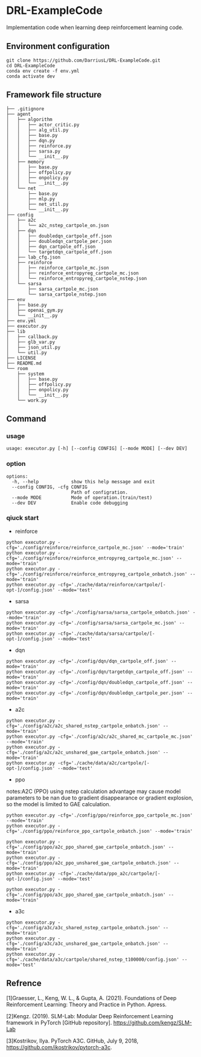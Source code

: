# DRL-ExampleCode

Implementation code when learning deep reinforcement learning code.

## Environment configuration

```shell
git clone https://github.com/DarriusL/DRL-ExampleCode.git
cd DRL-ExampleCode
conda env create -f env.yml
conda activate dev
```





## Framework file structure

```
├── .gitignore
├── agent
│	├── algorithm
│	│	├── actor_critic.py
│	│	├── alg_util.py
│	│	├── base.py
│	│	├── dqn.py
│	│	├── reinforce.py
│	│	├── sarsa.py
│	│	└── __init__.py
│	├── memory
│	│	├── base.py
│	│	├── offpolicy.py
│	│	├── onpolicy.py
│	│	└── __init__.py
│	└── net
│		├── base.py
│		├── mlp.py
│		├── net_util.py
│		└── __init__.py
├── config
│	├── a2c
│	│	└── a2c_nstep_cartpole_on.json
│	├── dqn
│	│	├── doubledqn_cartpole_off.json
│	│	├── doubledqn_cartpole_per.json
│	│	├── dqn_cartpole_off.json
│	│	└── targetdqn_cartpole_off.json
│	├── lab_cfg.json
│	├── reinforce
│	│	├── reinforce_cartpole_mc.json
│	│	├── reinforce_entropyreg_cartpole_mc.json
│	│	└── reinforce_entropyreg_cartpole_nstep.json
│	└── sarsa
│		├── sarsa_cartpole_mc.json
│		└── sarsa_cartpole_nstep.json
├── env
│	├── base.py
│	├── openai_gym.py
│	└── __init__.py
├── env.yml
├── executor.py
├── lib
│	├── callback.py
│	├── glb_var.py
│	├── json_util.py
│	└── util.py
├── LICENSE
├── README.md
└── room
	├── system
	│	├── base.py
	│	├── offpolicy.py
	│	├── onpolicy.py
	│	└── __init__.py
	└── work.py

```





## Command

### usage

```shell
usage: executor.py [-h] [--config CONFIG] [--mode MODE] [--dev DEV]
```

### option

```shell
options:
  -h, --help            show this help message and exit
  --config CONFIG, -cfg CONFIG
                        Path of configration.
  --mode MODE           Mode of operation.(train/test)
  --dev DEV             Enable code debugging
```



### qiuck start

- reinforce


```shell
python executor.py -cfg='./config/reinforce/reinforce_cartpole_mc.json' --mode='train'
python executor.py -cfg='./config/reinforce/reinforce_entropyreg_cartpole_mc.json' --mode='train'
python executor.py -cfg='./config/reinforce/reinforce_entropyreg_cartpole_onbatch.json' --mode='train'
python executor.py -cfg='./cache/data/reinforce/cartpole/[-opt-]/config.json' --mode='test'
```

- sarsa


```shell
python executor.py -cfg='./config/sarsa/sarsa_cartpole_onbatch.json' --mode='train'
python executor.py -cfg='./config/sarsa/sarsa_cartpole_mc.json' --mode='train'
python executor.py -cfg='./cache/data/sarsa/cartpole/[-opt-]/config.json' --mode='test'
```

- dqn


```shell
python executor.py -cfg='./config/dqn/dqn_cartpole_off.json' --mode='train'
python executor.py -cfg='./config/dqn/targetdqn_cartpole_off.json' --mode='train'
python executor.py -cfg='./config/dqn/doubledqn_cartpole_off.json' --mode='train'
python executor.py -cfg='./config/dqn/doubledqn_cartpole_per.json' --mode='train'
```

- a2c


```shell
python executor.py -cfg='./config/a2c/a2c_shared_nstep_cartpole_onbatch.json' --mode='train'
python executor.py -cfg='./config/a2c/a2c_shared_mc_cartpole_mc.json' --mode='train'
python executor.py -cfg='./config/a2c/a2c_unshared_gae_cartpole_onbatch.json' --mode='train'
python executor.py -cfg='./cache/data/a2c/cartpole/[-opt-]/config.json' --mode='test'
```

- ppo

notes:A2C (PPO) using nstep calculation advantage may cause model parameters to be nan due to gradient disappearance or gradient explosion, so the model is limited to GAE calculation.

```shell
python executor.py -cfg='./config/ppo/reinforce_ppo_cartpole_mc.json' --mode='train'
python executor.py -cfg='./config/ppo/reinforce_ppo_cartpole_onbatch.json' --mode='train'

python executor.py -cfg='./config/ppo/a2c_ppo_shared_gae_cartpole_onbatch.json' --mode='train'
python executor.py -cfg='./config/ppo/a2c_ppo_unshared_gae_cartpole_onbatch.json' --mode='train'
python executor.py -cfg='./cache/data/ppo_a2c/cartpole/[-opt-]/config.json' --mode='test'

python executor.py -cfg='./config/ppo/a3c_ppo_shared_gae_cartpole_onbatch.json' --mode='train'
```

- a3c

```shell
python executor.py -cfg='./config/a3c/a3c_shared_nstep_cartpole_onbatch.json' --mode='train'
python executor.py -cfg='./config/a3c/a3c_unshared_gae_cartpole_onbatch.json' --mode='train'
python executor.py -cfg='./cache/data/a3c/cartpole/shared_nstep_t100000/config.json' --mode='test'
```



## Refrence

[1]Graesser, L., Keng, W. L., & Gupta, A. (2021). Foundations of Deep Reinforcement Learning: Theory and Practice in Python. Apress.

[2]Kengz. (2019). SLM-Lab: Modular Deep Reinforcement Learning framework in PyTorch [GitHub repository]. https://github.com/kengz/SLM-Lab

[3]Kostrikov, Ilya. PyTorch A3C. GitHub, July 9, 2018, https://github.com/ikostrikov/pytorch-a3c.

